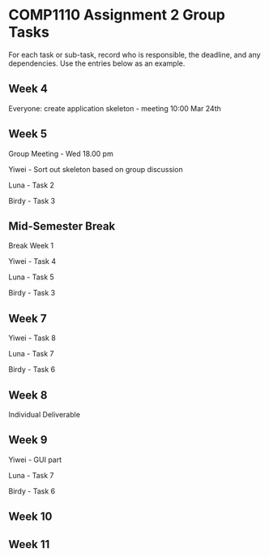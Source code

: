 # COMP1110 Assignment 2 Group Tasks

For each task or sub-task, record who is responsible, the deadline, and any dependencies.
Use the entries below as an example.

## Week 4

Everyone: create application skeleton - meeting 10:00 Mar 24th

## Week 5
Group Meeting - Wed 18.00 pm

Yiwei - Sort out skeleton based on group discussion

Luna - Task 2

Birdy - Task 3

## Mid-Semester Break

Break Week 1

Yiwei - Task 4

Luna - Task 5

Birdy - Task 3

## Week 7

Yiwei - Task 8

Luna - Task 7

Birdy - Task 6

## Week 8

Individual Deliverable

## Week 9

Yiwei - GUI part

Luna - Task 7

Birdy - Task 6

## Week 10

## Week 11
